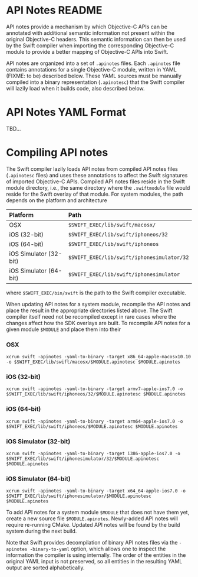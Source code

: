 # API Notes README

API notes provide a mechanism by which Objective-C APIs can be
annotated with additional semantic information not present within the
original Objective-C headers. This semantic information can then be
used by the Swift compiler when importing the corresponding Objective-C
module to provide a better mapping of Objective-C APIs into Swift.

API notes are organized into a set of `.apinotes` files. Each
`.apinotes` file contains annotations for a single Objective-C module,
written in YAML (FIXME: to be) described below. These YAML sources
must be manually compiled into a binary representation (`.apinotesc`)
that the Swift compiler will lazily load when it builds code, also
described below. 

# API Notes YAML Format

TBD...

# Compiling API notes

The Swift compiler lazily loads API notes from compiled API notes
files (`.apinotesc` files) and uses these annotations to affect the
Swift signatures of imported Objective-C APIs. Compiled API notes
files reside in the Swift module directory, i.e., the same directory
where the `.swiftmodule` file would reside for the Swift overlay of
that module. For system modules, the path depends on the platform
and architecture

Platform  | Path
:------------- | :-------------
  OSX | `$SWIFT_EXEC/lib/swift/macosx/`
  iOS (32-bit) | `$SWIFT_EXEC/lib/swift/iphoneos/32`
  iOS (64-bit) | `$SWIFT_EXEC/lib/swift/iphoneos`
  iOS Simulator (32-bit) | `$SWIFT_EXEC/lib/swift/iphonesimulator/32`
  iOS Simulator (64-bit) | `$SWIFT_EXEC/lib/swift/iphonesimulator`

where `$SWIFT_EXEC/bin/swift` is the path to the Swift compiler
executable.

When updating API notes for a system module, recompile the API notes
and place the result in the appropriate directories listed above. The
Swift compiler itself need not be recompiled except in rare cases
where the changes affect how the SDK overlays are built. To recompile
API notes for a given module `$MODULE` and place them into their 

### OSX
```
xcrun swift -apinotes -yaml-to-binary -target x86_64-apple-macosx10.10 -o $SWIFT_EXEC/lib/swift/macosx/$MODULE.apinotesc $MODULE.apinotes
```

### iOS (32-bit)
```
xcrun swift -apinotes -yaml-to-binary -target armv7-apple-ios7.0 -o $SWIFT_EXEC/lib/swift/iphoneos/32/$MODULE.apinotesc $MODULE.apinotes
```

### iOS (64-bit)
```
xcrun swift -apinotes -yaml-to-binary -target arm64-apple-ios7.0 -o $SWIFT_EXEC/lib/swift/iphoneos/$MODULE.apinotesc $MODULE.apinotes
```

### iOS Simulator (32-bit)
```
xcrun swift -apinotes -yaml-to-binary -target i386-apple-ios7.0 -o $SWIFT_EXEC/lib/swift/iphonesimulator/32/$MODULE.apinotesc $MODULE.apinotes
```

### iOS Simulator (64-bit)
```
xcrun swift -apinotes -yaml-to-binary -target x64_64-apple-ios7.0 -o $SWIFT_EXEC/lib/swift/iphonesimulator/$MODULE.apinotesc $MODULE.apinotes
```

To add API notes for a system module `$MODULE` that does not have them yet,
create a new source file `$MODULE.apinotes`. Newly-added API notes will require
re-running CMake. Updated API notes will be found by the build system during
the next build.

Note that Swift provides decompilation of binary API notes files via
the `-apinotes -binary-to-yaml` option, which allows one to inspect
the information the compiler is using internally. The order of the
entities in the original YAML input is not preserved, so all entities
in the resulting YAML output are sorted alphabetically.
